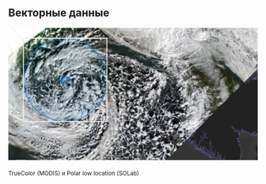 ##  Векторные данные

![](resources/syntool_d-polar-low.jpg)

<small>TrueColor (MODIS) и Polar low location (SOLab)</small>
